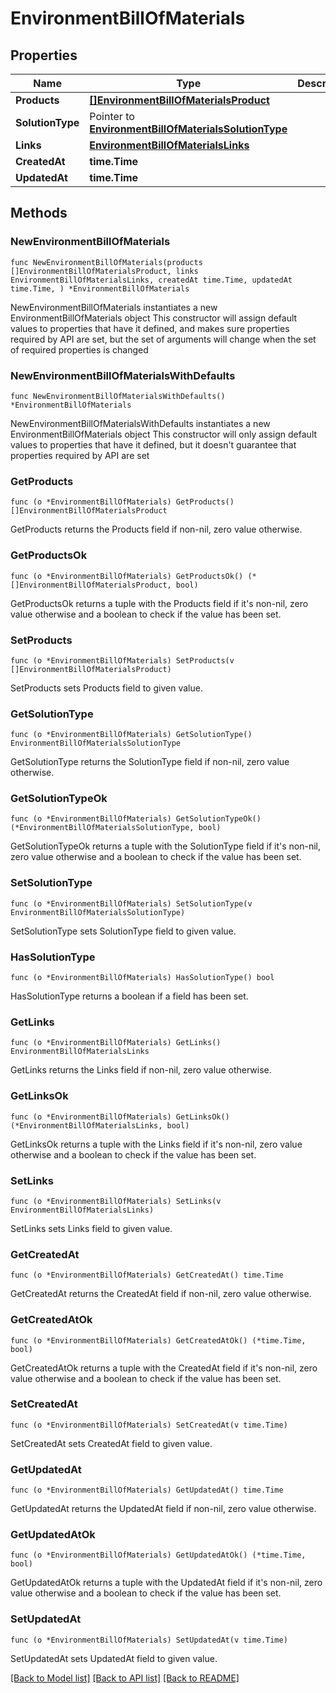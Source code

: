 # EnvironmentBillOfMaterials

## Properties

Name | Type | Description | Notes
------------ | ------------- | ------------- | -------------
**Products** | [**[]EnvironmentBillOfMaterialsProduct**](EnvironmentBillOfMaterialsProduct.md) |  | 
**SolutionType** | Pointer to [**EnvironmentBillOfMaterialsSolutionType**](EnvironmentBillOfMaterialsSolutionType.md) |  | [optional] 
**Links** | [**EnvironmentBillOfMaterialsLinks**](EnvironmentBillOfMaterialsLinks.md) |  | 
**CreatedAt** | **time.Time** |  | [readonly] 
**UpdatedAt** | **time.Time** |  | [readonly] 

## Methods

### NewEnvironmentBillOfMaterials

`func NewEnvironmentBillOfMaterials(products []EnvironmentBillOfMaterialsProduct, links EnvironmentBillOfMaterialsLinks, createdAt time.Time, updatedAt time.Time, ) *EnvironmentBillOfMaterials`

NewEnvironmentBillOfMaterials instantiates a new EnvironmentBillOfMaterials object
This constructor will assign default values to properties that have it defined,
and makes sure properties required by API are set, but the set of arguments
will change when the set of required properties is changed

### NewEnvironmentBillOfMaterialsWithDefaults

`func NewEnvironmentBillOfMaterialsWithDefaults() *EnvironmentBillOfMaterials`

NewEnvironmentBillOfMaterialsWithDefaults instantiates a new EnvironmentBillOfMaterials object
This constructor will only assign default values to properties that have it defined,
but it doesn't guarantee that properties required by API are set

### GetProducts

`func (o *EnvironmentBillOfMaterials) GetProducts() []EnvironmentBillOfMaterialsProduct`

GetProducts returns the Products field if non-nil, zero value otherwise.

### GetProductsOk

`func (o *EnvironmentBillOfMaterials) GetProductsOk() (*[]EnvironmentBillOfMaterialsProduct, bool)`

GetProductsOk returns a tuple with the Products field if it's non-nil, zero value otherwise
and a boolean to check if the value has been set.

### SetProducts

`func (o *EnvironmentBillOfMaterials) SetProducts(v []EnvironmentBillOfMaterialsProduct)`

SetProducts sets Products field to given value.


### GetSolutionType

`func (o *EnvironmentBillOfMaterials) GetSolutionType() EnvironmentBillOfMaterialsSolutionType`

GetSolutionType returns the SolutionType field if non-nil, zero value otherwise.

### GetSolutionTypeOk

`func (o *EnvironmentBillOfMaterials) GetSolutionTypeOk() (*EnvironmentBillOfMaterialsSolutionType, bool)`

GetSolutionTypeOk returns a tuple with the SolutionType field if it's non-nil, zero value otherwise
and a boolean to check if the value has been set.

### SetSolutionType

`func (o *EnvironmentBillOfMaterials) SetSolutionType(v EnvironmentBillOfMaterialsSolutionType)`

SetSolutionType sets SolutionType field to given value.

### HasSolutionType

`func (o *EnvironmentBillOfMaterials) HasSolutionType() bool`

HasSolutionType returns a boolean if a field has been set.

### GetLinks

`func (o *EnvironmentBillOfMaterials) GetLinks() EnvironmentBillOfMaterialsLinks`

GetLinks returns the Links field if non-nil, zero value otherwise.

### GetLinksOk

`func (o *EnvironmentBillOfMaterials) GetLinksOk() (*EnvironmentBillOfMaterialsLinks, bool)`

GetLinksOk returns a tuple with the Links field if it's non-nil, zero value otherwise
and a boolean to check if the value has been set.

### SetLinks

`func (o *EnvironmentBillOfMaterials) SetLinks(v EnvironmentBillOfMaterialsLinks)`

SetLinks sets Links field to given value.


### GetCreatedAt

`func (o *EnvironmentBillOfMaterials) GetCreatedAt() time.Time`

GetCreatedAt returns the CreatedAt field if non-nil, zero value otherwise.

### GetCreatedAtOk

`func (o *EnvironmentBillOfMaterials) GetCreatedAtOk() (*time.Time, bool)`

GetCreatedAtOk returns a tuple with the CreatedAt field if it's non-nil, zero value otherwise
and a boolean to check if the value has been set.

### SetCreatedAt

`func (o *EnvironmentBillOfMaterials) SetCreatedAt(v time.Time)`

SetCreatedAt sets CreatedAt field to given value.


### GetUpdatedAt

`func (o *EnvironmentBillOfMaterials) GetUpdatedAt() time.Time`

GetUpdatedAt returns the UpdatedAt field if non-nil, zero value otherwise.

### GetUpdatedAtOk

`func (o *EnvironmentBillOfMaterials) GetUpdatedAtOk() (*time.Time, bool)`

GetUpdatedAtOk returns a tuple with the UpdatedAt field if it's non-nil, zero value otherwise
and a boolean to check if the value has been set.

### SetUpdatedAt

`func (o *EnvironmentBillOfMaterials) SetUpdatedAt(v time.Time)`

SetUpdatedAt sets UpdatedAt field to given value.



[[Back to Model list]](../README.md#documentation-for-models) [[Back to API list]](../README.md#documentation-for-api-endpoints) [[Back to README]](../README.md)


